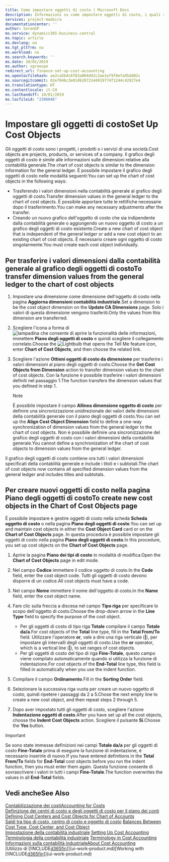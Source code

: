 ```yaml
---
title: Come impostare oggetti di costo | Microsoft Docs
description: Informazioni su come impostare oggetti di costo, i quali sono simili alle dimensioni relative alla contabilità generale.
services: project-madeira
documentationcenter: ''
author: SorenGP
ms.service: dynamics365-business-central
ms.topic: article
ms.devlang: na
ms.tgt_pltfrm: na
ms.workload: na
ms.search.keywords: ''
ms.date: 10/01/2019
ms.author: sgroespe
redirect_url: finance-set-up-cost-accounting
ms.openlocfilehash: ae2ca5b4c6f63a004d42c2ae1ef9f0efa95dd02c
ms.sourcegitcommit: 02e704bc3e01d62072144919774f1244c42827e4
ms.translationtype: HT
ms.contentlocale: it-CH
ms.lasthandoff: 10/01/2019
ms.locfileid: "2306046"
---
```

# <a name="set-up-cost-objects"></a><span data-ttu-id="fa46e-103">Impostare gli oggetti di costo</span><span class="sxs-lookup"><span data-stu-id="fa46e-103">Set Up Cost Objects</span></span>
<span data-ttu-id="fa46e-104">Gli oggetti di costo sono i progetti, i prodotti o i servizi di una società.</span><span class="sxs-lookup"><span data-stu-id="fa46e-104">Cost objects are projects, products, or services of a company.</span></span> <span data-ttu-id="fa46e-105">Il grafico degli oggetti di costo è simile alle informazioni sulle dimensioni relative alla contabilità generale.</span><span class="sxs-lookup"><span data-stu-id="fa46e-105">The chart of cost objects is similar to the dimension information for the general ledger.</span></span> <span data-ttu-id="fa46e-106">È possibile impostare il grafico degli oggetti di costo nelle modalità seguenti:</span><span class="sxs-lookup"><span data-stu-id="fa46e-106">You can set up the chart of cost objects in the following ways:</span></span>  

* <span data-ttu-id="fa46e-107">Trasferendo i valori dimensioni nella contabilità generale al grafico degli oggetti di costo.</span><span class="sxs-lookup"><span data-stu-id="fa46e-107">Transfer dimension values in the general ledger to the chart of cost objects.</span></span> <span data-ttu-id="fa46e-108">È possibile apportare tutte le rettifiche necessarie dopo il trasferimento.</span><span class="sxs-lookup"><span data-stu-id="fa46e-108">You can make any necessary adjustments after the transfer.</span></span>  
* <span data-ttu-id="fa46e-109">Creando un nuovo grafico dell'oggetto di costo che sia indipendente dalla contabilità generale o aggiungendo un nuovo oggetto di costo a un grafico degli oggetti di costo esistente.</span><span class="sxs-lookup"><span data-stu-id="fa46e-109">Create a new chart of cost object that is independent of the general ledger or add a new cost object to an existing chart of cost objects.</span></span> <span data-ttu-id="fa46e-110">È necessario creare ogni oggetto di costo singolarmente.</span><span class="sxs-lookup"><span data-stu-id="fa46e-110">You must create each cost object individually.</span></span>  

## <a name="to-transfer-dimension-values-from-the-general-ledger-to-the-chart-of-cost-objects"></a><span data-ttu-id="fa46e-111">Per trasferire i valori dimensioni dalla contabilità generale al grafico degli oggetti di costo</span><span class="sxs-lookup"><span data-stu-id="fa46e-111">To transfer dimension values from the general ledger to the chart of cost objects</span></span>  
1.  <span data-ttu-id="fa46e-112">Impostare una dimensione come dimensione dell'oggetto di costo nella pagina **Aggiorna dimensioni contabilità industriale**.</span><span class="sxs-lookup"><span data-stu-id="fa46e-112">Set a dimension to be the cost object dimension on the **Update CA Dimensions** page.</span></span> <span data-ttu-id="fa46e-113">Solo i valori di questa dimensione vengono trasferiti.</span><span class="sxs-lookup"><span data-stu-id="fa46e-113">Only the values from this dimension are transferred.</span></span>  
2.  <span data-ttu-id="fa46e-114">Scegliere l'icona a forma di ![lampadina che consente di aprire la funzionalità delle informazioni](media/ui-search/search_small.png "Informazioni sull'operazione che si desidera eseguire"), immettere **Piano degli oggetti di costo** e quindi scegliere il collegamento correlato.</span><span class="sxs-lookup"><span data-stu-id="fa46e-114">Choose the ![Lightbulb that opens the Tell Me feature](media/ui-search/search_small.png "Tell me what you want to do") icon, enter **Chart of Cost Objects**, and then choose the related link.</span></span>  
3.  <span data-ttu-id="fa46e-115">Scegliere l'azione **Ottieni oggetti di costo da dimensione** per trasferire i valori dimensioni al piano degli oggetti di costo.</span><span class="sxs-lookup"><span data-stu-id="fa46e-115">Choose the **Get Cost Objects from Dimension** action to transfer dimension values to the chart of cost objects.</span></span> <span data-ttu-id="fa46e-116">Con la funzione è possibile trasferire i valori dimensioni definiti nel passaggio 1.</span><span class="sxs-lookup"><span data-stu-id="fa46e-116">The function transfers the dimension values that you defined in step 1.</span></span>  

    > [!NOTE]  
    >  <span data-ttu-id="fa46e-117">È possibile impostare il campo **Allinea dimensione oggetto di costo** per definire una sincronizzazione unidirezionale dei valori delle dimensioni della contabilità generale con il piano degli oggetti di costo.</span><span class="sxs-lookup"><span data-stu-id="fa46e-117">You can set up the **Align Cost Object Dimension**  field to define a one-way synchronization of dimension values from the general ledger to the chart of cost objects.</span></span> <span data-ttu-id="fa46e-118">Non è possibile definire una sincronizzazione del grafico degli oggetti di costo con i valori dimensioni della contabilità generale.</span><span class="sxs-lookup"><span data-stu-id="fa46e-118">You cannot define a synchronization of the chart of cost objects to dimension values from the general ledger.</span></span>  

<span data-ttu-id="fa46e-119">Il grafico degli oggetti di costo contiene ora tutti i valori dimensioni specificati della contabilità generale e include i titoli e i subtotali.</span><span class="sxs-lookup"><span data-stu-id="fa46e-119">The chart of cost objects now contains all specified dimension values from the general ledger and includes titles and subtotals.</span></span>  

## <a name="to-create-new-cost-objects-in-the-chart-of-cost-objects-page"></a><span data-ttu-id="fa46e-120">Per creare nuovi oggetti di costo nella pagina Piano degli oggetti di costo</span><span class="sxs-lookup"><span data-stu-id="fa46e-120">To create new cost objects in the Chart of Cost Objects page</span></span>  
<span data-ttu-id="fa46e-121">È possibile impostare e gestire oggetti di costo nella scheda **Scheda oggetto di costo** o nella pagina **Piano degli oggetti di costo**.</span><span class="sxs-lookup"><span data-stu-id="fa46e-121">You can set up and maintain cost objects in either the **Cost Object Card** card or on the **Chart of Cost Objects** page.</span></span> <span data-ttu-id="fa46e-122">In questa procedura è possibile impostare gli oggetti di costo nella pagina **Piano degli oggetti di costo**.</span><span class="sxs-lookup"><span data-stu-id="fa46e-122">In this procedure, you set up cost objects on the **Chart of Cost Objects** page.</span></span>  

1.  <span data-ttu-id="fa46e-123">Aprire la pagina **Piano dei tipi di costo** in modalità di modifica.</span><span class="sxs-lookup"><span data-stu-id="fa46e-123">Open the **Chart of Cost Objects** page in edit mode.</span></span>  
2.  <span data-ttu-id="fa46e-124">Nel campo  **Codice** immettere il codice oggetto di costo.</span><span class="sxs-lookup"><span data-stu-id="fa46e-124">In the **Code** field, enter the cost object code.</span></span> <span data-ttu-id="fa46e-125">Tutti gli oggetti di costo devono disporre di un codice.</span><span class="sxs-lookup"><span data-stu-id="fa46e-125">All cost objects must have a code.</span></span>  
3.  <span data-ttu-id="fa46e-126">Nel campo **Nome** immettere il nome dell'oggetto di costo.</span><span class="sxs-lookup"><span data-stu-id="fa46e-126">In the **Name** field, enter the cost object name.</span></span>  
4.  <span data-ttu-id="fa46e-127">Fare clic sulla freccia a discesa nel campo **Tipo riga** per specificare lo scopo dell'oggetto di costo.</span><span class="sxs-lookup"><span data-stu-id="fa46e-127">Choose the drop-down arrow in the **Line Type** field to specify the purpose of the cost object.</span></span>  

    * <span data-ttu-id="fa46e-128">Per gli oggetti di costo di tipo riga **Totale** compilare il campo **Totale da/a**.</span><span class="sxs-lookup"><span data-stu-id="fa46e-128">For cost objects of the **Total** line type, fill in the **Total From/To** field.</span></span> <span data-ttu-id="fa46e-129">Utilizzare l'operatore **or**, vale a dire una riga verticale (**&#124;**), per impostare gli intervalli degli oggetti di costo.</span><span class="sxs-lookup"><span data-stu-id="fa46e-129">Use the **or** operator, which is a vertical line (**&#124;**), to set ranges of cost objects.</span></span>  
    * <span data-ttu-id="fa46e-130">Per gli oggetti di costo del tipo di riga **Fine-Totale**, questo campo viene compilato automaticamente quando si utilizza la funzione di indentazione.</span><span class="sxs-lookup"><span data-stu-id="fa46e-130">For cost objects of the **End-Total** line type, this field is filled in automatically when you use  the indent function.</span></span>  
5.  <span data-ttu-id="fa46e-131">Compilare il campo **Ordinamento**.</span><span class="sxs-lookup"><span data-stu-id="fa46e-131">Fill in the **Sorting Order** field.</span></span>  
6.  <span data-ttu-id="fa46e-132">Selezionare la successiva riga vuota per creare un nuovo oggetto di costo, quindi ripetere i passaggi da 2 a 5.</span><span class="sxs-lookup"><span data-stu-id="fa46e-132">Chose the next empty line to create a new cost object, and then repeat steps 2 through 5.</span></span>  
7.  <span data-ttu-id="fa46e-133">Dopo aver impostato tutti gli oggetti di costo, scegliere l'azione **Indentazione oggetti di costo**.</span><span class="sxs-lookup"><span data-stu-id="fa46e-133">After you have set up all the cost objects, choose the **Indent Cost Objects** action.</span></span> <span data-ttu-id="fa46e-134">Scegliere il pulsante **Sì**.</span><span class="sxs-lookup"><span data-stu-id="fa46e-134">Choose the **Yes** button.</span></span>  

> [!IMPORTANT]  
>  <span data-ttu-id="fa46e-135">Se sono state immesse definizioni nei campi **Totale da/a** per gli oggetti di costo **Fine-Totale** prima di eseguire la funzione di indentazione, è necessario inserirle di nuovo.</span><span class="sxs-lookup"><span data-stu-id="fa46e-135">If you have entered definitions in the **Total From/To** fields for **End-Total** cost objects before you run the indent function, then you must enter them again.</span></span> <span data-ttu-id="fa46e-136">Questa funzione consente di sovrascrivere i valori in tutti i campi **Fine-Totale**.</span><span class="sxs-lookup"><span data-stu-id="fa46e-136">The function overwrites the values in all **End-Total** fields.</span></span>  

## <a name="see-also"></a><span data-ttu-id="fa46e-137">Vedi anche</span><span class="sxs-lookup"><span data-stu-id="fa46e-137">See Also</span></span>  
[<span data-ttu-id="fa46e-138">Contabilizzazione dei costi</span><span class="sxs-lookup"><span data-stu-id="fa46e-138">Accounting for Costs</span></span>](finance-manage-cost-accounting.md)  
<span data-ttu-id="fa46e-139">[Definizione dei centri di costo e degli oggetti di costo per il piano dei conti](finance-defining-cost-centers-and-cost-objects-for-chart-of-accounts.md) </span><span class="sxs-lookup"><span data-stu-id="fa46e-139">[Defining Cost Centers and Cost Objects for Chart of Accounts](finance-defining-cost-centers-and-cost-objects-for-chart-of-accounts.md) </span></span>  
<span data-ttu-id="fa46e-140">[Saldi tra tipo di costo, centro di costo e oggetto di costo](finance-balances-between-cost-type-cost-center-and-cost-object.md) </span><span class="sxs-lookup"><span data-stu-id="fa46e-140">[Balances Between Cost Type, Cost Center, and Cost Object](finance-balances-between-cost-type-cost-center-and-cost-object.md) </span></span>  
<span data-ttu-id="fa46e-141">[Impostazione della contabilità industriale](finance-set-up-cost-accounting.md) </span><span class="sxs-lookup"><span data-stu-id="fa46e-141">[Setting Up Cost Accounting](finance-set-up-cost-accounting.md) </span></span>  
<span data-ttu-id="fa46e-142">[Terminologia della contabilità industriale](finance-terminology-in-cost-accounting.md) </span><span class="sxs-lookup"><span data-stu-id="fa46e-142">[Terminology in Cost Accounting](finance-terminology-in-cost-accounting.md) </span></span>  
[<span data-ttu-id="fa46e-143">Informazioni sulla contabilità industriale</span><span class="sxs-lookup"><span data-stu-id="fa46e-143">About Cost Accounting</span></span>](finance-about-cost-accounting.md)  
<span data-ttu-id="fa46e-144">[Utilizzo di [!INCLUDE[d365fin](includes/d365fin_md.md)]](ui-work-product.md)</span><span class="sxs-lookup"><span data-stu-id="fa46e-144">[Working with [!INCLUDE[d365fin](includes/d365fin_md.md)]](ui-work-product.md)</span></span>
